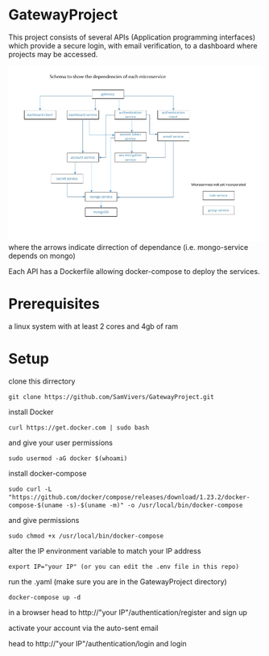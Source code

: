# GatewayProject

This project consists of several APIs (Application programming interfaces) which provide a secure login, with email verification, to a dashboard where projects may be accessed.

![alt text](https://raw.githubusercontent.com/SamVivers/images/master/MicroservicesSchema.jpg)
where the arrows indicate dirrection of dependance (i.e. mongo-service depends on mongo)

Each API has a Dockerfile allowing docker-compose to deploy the services.

# Prerequisites

a linux system with at least 2 cores and 4gb of ram

# Setup

clone this dirrectory
``` 
git clone https://github.com/SamVivers/GatewayProject.git
```
install Docker
```
curl https://get.docker.com | sudo bash
```
and give your user permissions
```
sudo usermod -aG docker $(whoami)
```
install docker-compose
```
sudo curl -L "https://github.com/docker/compose/releases/download/1.23.2/docker-compose-$(uname -s)-$(uname -m)" -o /usr/local/bin/docker-compose
```
and give permissions
```
sudo chmod +x /usr/local/bin/docker-compose
```
alter the IP environment variable to match your IP address
```
export IP="your IP" (or you can edit the .env file in this repo)
```
run the .yaml (make sure you are in the GatewayProject directory)
```
docker-compose up -d
```
in a browser head to http://"your IP"/authentication/register and sign up

activate your account via the auto-sent email

head to http://"your IP"/authentication/login and login
